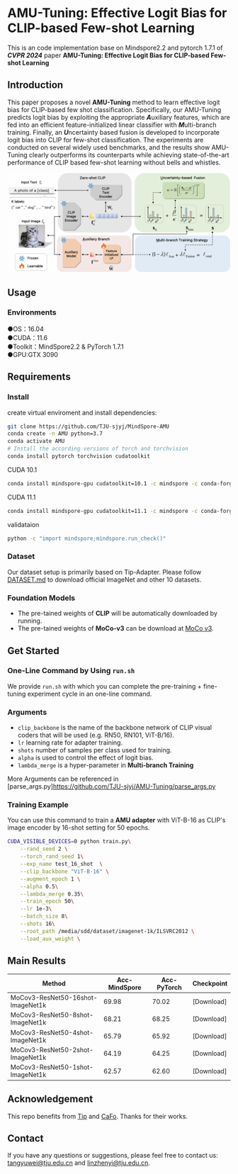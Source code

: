 # AMU-Tuning: Effective Logit Bias for CLIP-based Few-shot Learning

This is an code implementation base on Mindspore2.2 and pytorch 1.7.1  of ***CVPR 2024*** paper **AMU-Tuning: Effective Logit Bias for CLIP-based Few-shot Learning**

## Introduction
This paper proposes a novel **AMU-Tuning** method to learn effective logit bias for CLIP-based few shot classification. Specifically, our AMU-Tuning predicts logit bias by exploiting the appropriate ***A***uxiliary features, which are fed into an efficient feature-initialized linear classifier with ***M***ulti-branch training. Finally, an ***U***ncertainty based fusion is developed to incorporate logit bias into CLIP for few-shot classification. The experiments are conducted on several widely used benchmarks, and the results show AMU-Tuning clearly outperforms its counterparts while achieving state-of-the-art performance of CLIP based few-shot learning without bells and whistles.
<div align="center">
  <img src="framework.png"/>
</div>

## Usage

### Environments
●OS：16.04  
●CUDA：11.6  
●Toolkit：MindSpore2.2 & PyTorch 1.7.1  
●GPU:GTX 3090 

## Requirements
### Install

create virtual enviroment and install dependencies:

```bash
git clone https://github.com/TJU-sjyj/MindSpore-AMU
conda create -n AMU python=3.7
conda activate AMU
# Install the according versions of torch and torchvision
conda install pytorch torchvision cudatoolkit
```

CUDA 10.1 
```bash
conda install mindspore-gpu cudatoolkit=10.1 -c mindspore -c conda-forge
```
CUDA 11.1 
```bash
conda install mindspore-gpu cudatoolkit=11.1 -c mindspore -c conda-forge
```
validataion 
```bash
python -c "import mindspore;mindspore.run_check()"
```

### Dataset
Our dataset setup is primarily based on Tip-Adapter. Please follow [DATASET.md](https://github.com/gaopengcuhk/Tip-Adapter/blob/main/DATASET.md) to download official ImageNet and other 10 datasets.

### Foundation Models
* The pre-tained weights of **CLIP** will be automatically downloaded by running.
* The pre-tained weights of **MoCo-v3** can be download at [MoCo v3](https://github.com/facebookresearch/moco-v3).

## Get Started

### One-Line Command by Using `run.sh`

We provide `run.sh` with which you can complete the pre-training + fine-tuning experiment cycle in an one-line command.

### Arguments
- `clip_backbone` is the name of the backbone network of CLIP visual coders that will be used (e.g. RN50, RN101, ViT-B/16).  
- `lr` learning rate for adapter training.  
- `shots` number of samples per class used for training.  
- `alpha` is used to control the effect of logit bias.  
- `lambda_merge`  is a hyper-parameter in **Multi-branch Training**  

More Arguments can be referenced in [parse_args.py]https://github.com/TJU-sjyj/AMU-Tuning/parse_args.py

### Training Example
You can use this command to train a **AMU adapter** with ViT-B-16 as CLIP's image encoder by 16-shot setting for 50 epochs.  

```bash
CUDA_VISIBLE_DEVICES=0 python train.py\
    --rand_seed 2 \
    --torch_rand_seed 1\
    --exp_name test_16_shot  \
    --clip_backbone "ViT-B-16" \
    --augment_epoch 1 \
    --alpha 0.5\
    --lambda_merge 0.35\
    --train_epoch 50\
    --lr 1e-3\
    --batch_size 8\
    --shots 16\
    --root_path /media/sdd/dataset/imagenet-1k/ILSVRC2012 \
    --load_aux_weight \
```

## Main Results
|Method           | Acc-MindSpore  | Acc-PyTorch   | Checkpoint                                                          |
| ------------------ | ----- | ------- | -------------------------- |
| MoCov3-ResNet50-16shot-lmageNet1k   |  69.98 |  70.02   |   [Download]              |
| MoCov3-ResNet50-8shot-lmageNet1k   | 68.21  |   68.25     |[Download]|
| MoCov3-ResNet50-4shot-lmageNet1k   |  65.79  |   65.92     |[Download]|
| MoCov3-ResNet50-2shot-lmageNet1k   |  64.19 |  64.25   |    [Download]     |
| MoCov3-ResNet50-1shot-lmageNet1k   |  62.57 |   62.60     |[Download]|



## Acknowledgement
This repo benefits from [Tip](https://github.com/gaopengcuhk/Tip-Adapter) and [CaFo](https://github.com/OpenGVLab/CaFo). Thanks for their works.



## Contact
If you have any questions or suggestions, please feel free to contact us: tangyuwei@tju.edu.cn and linzhenyi@tju.edu.cn.

